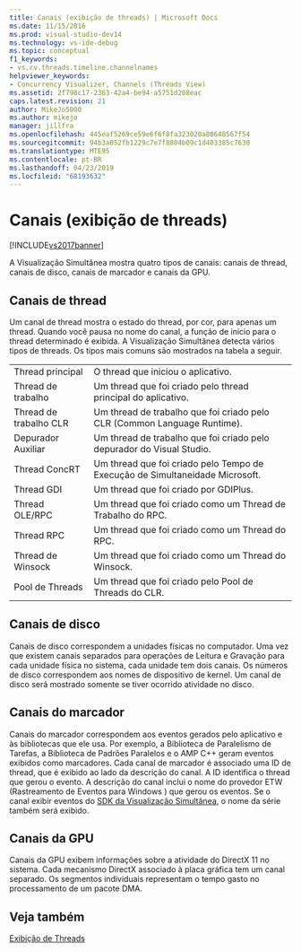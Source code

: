 ```yaml
---
title: Canais (exibição de threads) | Microsoft Docs
ms.date: 11/15/2016
ms.prod: visual-studio-dev14
ms.technology: vs-ide-debug
ms.topic: conceptual
f1_keywords:
- vs.cv.threads.timeline.channelnames
helpviewer_keywords:
- Concurrency Visualizer, Channels (Threads View)
ms.assetid: 2f798c17-2363-42a4-be94-a5751d208eac
caps.latest.revision: 21
author: MikeJo5000
ms.author: mikejo
manager: jillfra
ms.openlocfilehash: 445eaf5269ce59e6f6f8fa323020a80648567f54
ms.sourcegitcommit: 94b3a052fb1229c7e7f8804b09c1d403385c7630
ms.translationtype: MTE95
ms.contentlocale: pt-BR
ms.lasthandoff: 04/23/2019
ms.locfileid: "68193632"
---
```

# <a name="channels-threads-view"></a>Canais (exibição de threads)
[!INCLUDE[vs2017banner](../includes/vs2017banner.md)]

A Visualização Simultânea mostra quatro tipos de canais: canais de thread, canais de disco, canais de marcador e canais da GPU.  
  
## <a name="thread-channels"></a>Canais de thread  
 Um canal de thread mostra o estado do thread, por cor, para apenas um thread. Quando você pausa no nome do canal, a função de início para o thread determinado é exibida. A Visualização Simultânea detecta vários tipos de threads. Os tipos mais comuns são mostrados na tabela a seguir.  
  
|||  
|-|-|  
|Thread principal|O thread que iniciou o aplicativo.|  
|Thread de trabalho|Um thread que foi criado pelo thread principal do aplicativo.|  
|Thread de trabalho CLR|Um thread de trabalho que foi criado pelo CLR (Common Language Runtime).|  
|Depurador Auxiliar|Um thread de trabalho que foi criado pelo depurador do Visual Studio.|  
|Thread ConcRT|Um thread que foi criado pelo Tempo de Execução de Simultaneidade Microsoft.|  
|Thread GDI|Um thread que foi criado por GDIPlus.|  
|Thread OLE/RPC|Um thread que foi criado como um Thread de Trabalho do RPC.|  
|Thread RPC|Um thread que foi criado como um Thread do RPC.|  
|Thread de Winsock|Um thread que foi criado como um Thread do Winsock.|  
|Pool de Threads|Um thread que foi criado pelo Pool de Threads do CLR.|  
  
## <a name="disk-channels"></a>Canais de disco  
 Canais de disco correspondem a unidades físicas no computador. Uma vez que existem canais separados para operações de Leitura e Gravação para cada unidade física no sistema, cada unidade tem dois canais. Os números de disco correspondem aos nomes de dispositivo de kernel. Um canal de disco será mostrado somente se tiver ocorrido atividade no disco.  
  
## <a name="marker-channels"></a>Canais do marcador  
 Canais do marcador correspondem aos eventos gerados pelo aplicativo e às bibliotecas que ele usa. Por exemplo, a Biblioteca de Paralelismo de Tarefas, a Biblioteca de Padrões Paralelos e o AMP C++ geram eventos exibidos como marcadores. Cada canal de marcador é associado uma ID de thread, que é exibido ao lado da descrição do canal. A ID identifica o thread que gerou o evento. A descrição do canal inclui o nome do provedor ETW (Rastreamento de Eventos para Windows ) que gerou os eventos. Se o canal exibir eventos do [SDK da Visualização Simultânea](../profiling/concurrency-visualizer-sdk.md), o nome da série também será exibido.  
  
## <a name="gpu-channels"></a>Canais da GPU  
 Canais da GPU exibem informações sobre a atividade do DirectX 11 no sistema.  Cada mecanismo DirectX associado à placa gráfica tem um canal separado.  Os segmentos individuais representam o tempo gasto no processamento de um pacote DMA.  
  
## <a name="see-also"></a>Veja também  
 [Exibição de Threads](../profiling/threads-view-parallel-performance.md)
